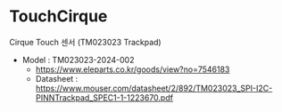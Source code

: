 # TouchCirque
Cirque Touch 센서 (TM023023 Trackpad)
* Model : TM023023-2024-002
  * https://www.eleparts.co.kr/goods/view?no=7546183
  * Datasheet : https://www.mouser.com/datasheet/2/892/TM023023_SPI-I2C-PINNTrackpad_SPEC1-1-1223670.pdf

